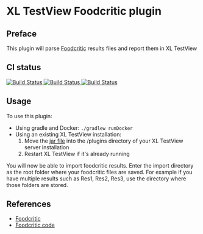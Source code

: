 # XL TestView Foodcritic plugin #

## Preface ##

This plugin will parse [Foodcritic](http://www.foodcritic.io/) results files and report them in XL TestView


## CI status ##

[![Build Status][xltv-foodcritic-plugin-travis-image] ][xltv-foodcritic-plugin-travis-url]
[![Build Status][xltv-foodcritic-plugin-codacy-image] ][xltv-foodcritic-plugin-codacy-url]
[![Build Status][xltv-foodcritic-plugin-code-climate-image] ][xltv-foodcritic-plugin-code-climate-url]


[xltv-foodcritic-plugin-travis-image]: https://travis-ci.org/xebialabs-community/xltv-foodcritic-plugin.svg?branch=master
[xltv-foodcritic-plugin-travis-url]: https://travis-ci.org/xebialabs-community/xltv-foodcritic-plugin
[xltv-foodcritic-plugin-codacy-image]: https://api.codacy.com/project/badge/Grade/504385334e30401f94b0280234f7530c
[xltv-foodcritic-plugin-codacy-url]: https://www.codacy.com/app/rvanstone/xltv-foodcritic-plugin
[xltv-foodcritic-plugin-code-climate-image]: https://codeclimate.com/github/xebialabs-community/xltv-foodcritic-plugin/badges/gpa.svg
[xltv-foodcritic-plugin-code-climate-url]: https://codeclimate.com/github/xebialabs-community/xltv-foodcritic-plugin


## Usage ##

To use this plugin:

* Using gradle and Docker: `./gradlew runDocker`
* Using an existing XL TestView installation:
  1. Move the [jar file](https://github.com/xebialabs-community/xltv-foodcritic-plugin/releases) into the /plugins directory of your XL TestView server installation
  2. Restart XL TestView if it's already running

You will now be able to import foodcritic results. Enter the import directory as the root folder where your foodcritic files are saved. 
For example if you have multiple results such as Res1, Res2, Res3, use the directory where those folders are stored.


## References ##
+ [Foodcritic](http://www.foodcritic.io/)
+ [Foodcritic code](https://github.com/acrmp/foodcritic)



